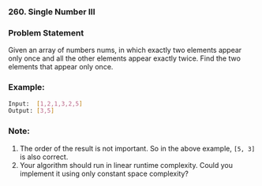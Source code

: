 ### 260. Single Number III

### Problem Statement
Given an array of numbers nums, in which exactly two elements appear only once and all the other elements appear exactly twice. Find the two elements that appear only once.

### Example:
```bash
Input:  [1,2,1,3,2,5]
Output: [3,5]
```    

### Note:

1. The order of the result is not important. So in the above example, ```[5, 3]``` is also correct.
2. Your algorithm should run in linear runtime complexity. Could you implement it using only constant space complexity?